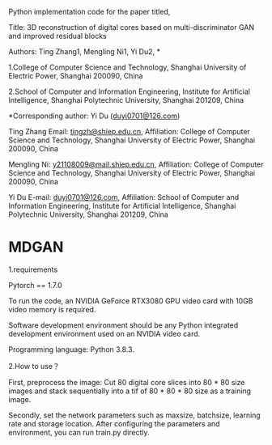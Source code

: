 Python implementation code for the paper titled,

Title: 3D reconstruction of digital cores based on multi-discriminator GAN and improved residual blocks

Authors: Ting Zhang1, Mengling Ni1, Yi Du2, *

1.College of Computer Science and Technology, Shanghai University of Electric Power, Shanghai 200090, China

2.School of Computer and Information Engineering, Institute for Artificial Intelligence, Shanghai Polytechnic University, Shanghai 201209, China

*Corresponding author: Yi Du (duyi0701@126.com) 

Ting Zhang Email: tingzh@shiep.edu.cn, Affiliation: College of Computer Science and Technology, Shanghai University of Electric Power, Shanghai 200090, China

Mengling Ni: y21108009@mail.shiep.edu.cn, Affiliation: College of Computer Science and Technology, Shanghai University of Electric Power, Shanghai 200090, China

Yi Du E-mail: duyi0701@126.com, Affiliation: School of Computer and Information Engineering, Institute for Artificial Intelligence, Shanghai Polytechnic University, Shanghai 201209, China

# MDGAN

1.requirements

Pytorch == 1.7.0

To run the code, an NVIDIA GeForce RTX3080 GPU video card with 10GB video memory is required.

Software development environment should be any Python integrated development environment used on an NVIDIA video card.

Programming language: Python 3.8.3.

2.How to use？

First, preprocess the image: Cut 80 digital core slices into 80 * 80 size images and stack sequentially into a tif of 80 * 80 * 80 size as a training image.

Secondly, set the network parameters such as maxsize, batchsize, learning rate and storage location. After configuring the parameters and environment, you can run train.py directly.
